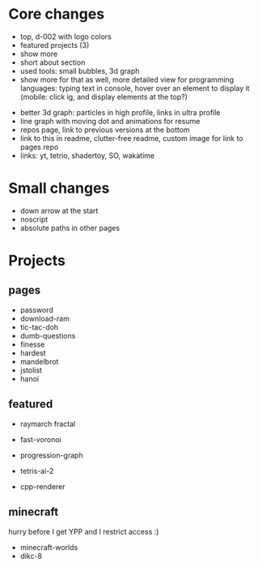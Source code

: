 # Core changes
+ top, d-002 with logo colors
+ featured projects (3)
+ show more
+ short about section
+ used tools: small bubbles, 3d graph
+ show more for that as well, more detailed view for programming languages: typing text in console, hover over an element to display it (mobile: click ig, and display elements at the top?)
- better 3d graph: particles in high profile, links in ultra profile
- line graph with moving dot and animations for resume
- repos page, link to previous versions at the bottom
- link to this in readme, clutter-free readme, custom image for link to pages repo
- links: yt, tetrio, shadertoy, SO, wakatime

# Small changes
- down arrow at the start
- noscript
- absolute paths in other pages

# Projects
## pages
- password
- download-ram
- tic-tac-doh
- dumb-questions
- finesse
- hardest
- mandelbrot
- jstolist
- hanoi

## featured
- raymarch fractal
- fast-voronoi
- progression-graph

- tetris-ai-2
- cpp-renderer

## minecraft
hurry before I get YPP and I restrict access :)
- minecraft-worlds
- dikc-8
